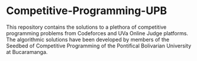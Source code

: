 # Competitive-Programming-UPB
This repository contains the solutions to a plethora of competitive programming problems from Codeforces and UVa Online Judge platforms. The algorithmic solutions have been developed by members of the Seedbed of Competitive Programming of the Pontifical Bolivarian University at Bucaramanga.
